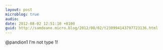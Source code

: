 ```yaml
---
layout: post
microblog: true
audio: 
date: 2012-08-02 12:51:10 +0100
guid: http://samdeane.micro.blog/2012/08/02/t230994143797723136.html
---
```

@pandion1 I’m not type 1!
